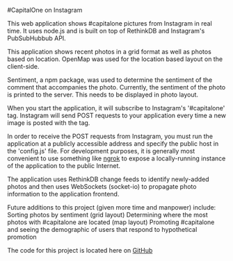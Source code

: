 #CapitalOne on Instagram

This web application shows #capitalone pictures from Instagram in real time. It uses node.js and is built on top of RethinkDB and Instagram's PubSubHubbub API. 

This application shows recent photos in a grid format as well as photos based on location. OpenMap was used for the location based layout on the client-side.

Sentiment, a npm package, was used to determine the sentiment of the comment that accompanies the photo. Currently, the sentiment of the photo is printed to the server. This needs to be displayed in photo layout.

When you start the application, it will subscribe to Instagram's '#capitalone' tag. Instagram will send POST requests to your application every time a new image is posted with the tag.

In order to receive the POST requests from Instagram, you must run the application at a publicly accessible address and specify the public host in the 'config.js' file. For development purposes, it is generally most convenient to use something like [ngrok](https://ngrok.com/) to expose a locally-running instance of the application to the public Internet.

The application uses RethinkDB change feeds to identify newly-added photos and then uses WebSockets (socket-io) to propagate photo information to the application frontend.

Future additions to this project (given more time and manpower) include:
Sorting photos by sentiment (grid layout)
Determining where the most photos with #capitalone are located (map layout)
Promoting #capitalone and seeing the demographic of users that respond to hypothetical promotion

The code for this project is located here on [GitHub](https://github.com/shiaue/zealous-octo-waddle-c1-insta)